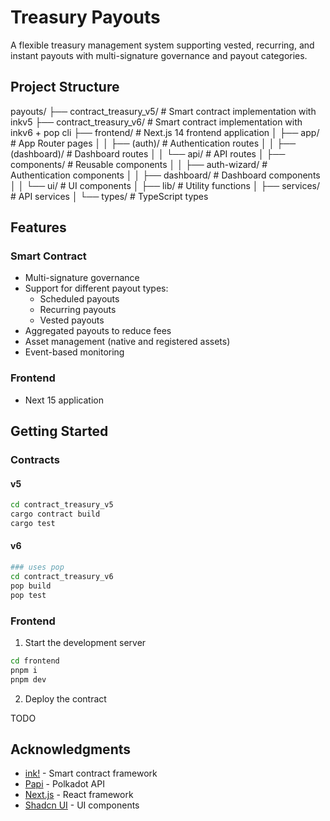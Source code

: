 # Treasury Payouts

A flexible treasury management system supporting vested, recurring, and instant payouts with multi-signature governance and payout categories.

## Project Structure

payouts/
├── contract_treasury_v5/ # Smart contract implementation with inkv5
├── contract_treasury_v6/ # Smart contract implementation with inkv6 + pop cli
├── frontend/ # Next.js 14 frontend application
│ ├── app/ # App Router pages
│ │ ├── (auth)/ # Authentication routes
│ │ ├── (dashboard)/ # Dashboard routes
│ │ └── api/ # API routes
│ ├── components/ # Reusable components
│ │ ├── auth-wizard/ # Authentication components
│ │ ├── dashboard/ # Dashboard components
│ │ └── ui/ # UI components
│ ├── lib/ # Utility functions
│ ├── services/ # API services
│ └── types/ # TypeScript types

## Features

### Smart Contract

- Multi-signature governance
- Support for different payout types:
  - Scheduled payouts
  - Recurring payouts
  - Vested payouts
- Aggregated payouts to reduce fees
- Asset management (native and registered assets)
- Event-based monitoring

### Frontend

- Next 15 application

## Getting Started

### Contracts

#### v5

```bash
cd contract_treasury_v5
cargo contract build
cargo test
```

#### v6

```bash
### uses pop
cd contract_treasury_v6
pop build
pop test
```

### Frontend

1. Start the development server

```bash
cd frontend
pnpm i
pnpm dev
```

2. Deploy the contract

TODO

## Acknowledgments

- [ink!](https://use.ink/) - Smart contract framework
- [Papi](https://papi.how) - Polkadot API
- [Next.js](https://nextjs.org/) - React framework
- [Shadcn UI](https://ui.shadcn.com/) - UI components
